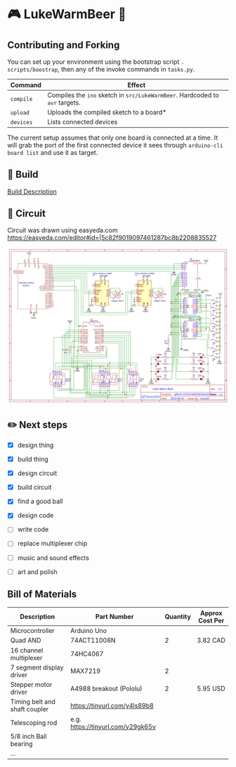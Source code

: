 # :video_game: LukeWarmBeer :beers:

## Contributing and Forking

You can set up your environment using the bootstrap script `. scripts/boostrap`, then any of the invoke commands in `tasks.py`.

| Command   | Effect                                                                       |
|-----------|------------------------------------------------------------------------------|
| `compile` | Compiles the `ino` sketch in `src/LukeWarmBeer`. Hardcoded to `avr` targets. |
| `upload`  | Uploads the compiled sketch to a board\*                                     |
| `devices` | Lists connected devices                                                      |

The current setup assumes that only one board is connected at a time. It will grab the port of the first connected device it sees through `arduino-cli board list` and use it as target.


## :hammer: Build
[Build Description](build/build.md)


## :electric_plug: Circuit

Circuit was drawn using easyeda.com
https://easyeda.com/editor#id=|5c82f9019097461287bc8b2208835527

![Circuit Diagram](circuit/circuit.png)


## :pencil2: Next steps

- [x] design thing
- [x] build thing
- [x] design circuit
- [x] build circuit
- [x] find a good ball
- [x] design code
- [ ] write code
- [ ] replace multiplexer chip
- [ ] music and sound effects
- [ ] art and polish


## Bill of Materials

| Description                   | Part Number                       | Quantity | Approx Cost Per |
|-------------------------------|-----------------------------------|----------|-----------------|
| Microcontroller               | Arduino Uno                       |          |                 |
| Quad AND                      | 74ACT11008N                       | 2        | 3.82 CAD        |
| 16 channel multiplexer        | 74HC4067                          |          |                 |
| 7 segment display driver      | MAX7219                           | 2        |                 |
| Stepper motor driver          | A4988 breakout (Pololu)           | 2        | 5.95 USD        |
| Timing belt and shaft coupler | https://tinyurl.com/y4ls89b8      |          |                 |
| Telescoping rod               | e.g. https://tinyurl.com/y29gk65v |          |                 |
| 5/8 inch Ball bearing         |                                   |          |                 |
| ...                           |                                   |          |                 |
